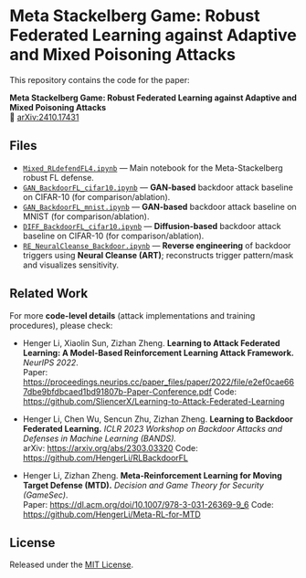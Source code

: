# Meta Stackelberg Game: Robust Federated Learning against Adaptive and Mixed Poisoning Attacks

This repository contains the code for the paper:

**Meta Stackelberg Game: Robust Federated Learning against Adaptive and Mixed Poisoning Attacks**  
📄 [arXiv:2410.17431](https://arxiv.org/abs/2410.17431)


## Files
- [`Mixed_RLdefendFL4.ipynb`](./Mixed_RLdefendFL4.ipynb) — Main notebook for the Meta-Stackelberg robust FL defense.
- [`GAN_BackdoorFL_cifar10.ipynb`](./GAN_BackdoorFL_cifar10.ipynb) — **GAN-based** backdoor attack baseline on CIFAR-10 (for comparison/ablation).
- [`GAN_BackdoorFL_mnist.ipynb`](./GAN_BackdoorFL_mnist.ipynb) — **GAN-based** backdoor attack baseline on MNIST (for comparison/ablation).
- [`DIFF_BackdoorFL_cifar10.ipynb`](./DIFF_BackdoorFL_cifar10.ipynb) — **Diffusion-based** backdoor attack baseline on CIFAR-10 (for comparison/ablation).
- [`RE_NeuralCleanse_Backdoor.ipynb`](./RE_NeuralCleanse_Backdoor.ipynb) — **Reverse engineering** of backdoor triggers using **Neural Cleanse (ART)**; reconstructs trigger pattern/mask and visualizes sensitivity.




## Related Work

For more **code-level details** (attack implementations and training procedures), please check:

- Henger Li, Xiaolin Sun, Zizhan Zheng. **Learning to Attack Federated Learning: A Model-Based Reinforcement Learning Attack Framework.** *NeurIPS 2022*.  
  Paper: https://proceedings.neurips.cc/paper_files/paper/2022/file/e2ef0cae667dbe9bfdbcaed1bd91807b-Paper-Conference.pdf
  Code: https://github.com/SliencerX/Learning-to-Attack-Federated-Learning  

- Henger Li, Chen Wu, Sencun Zhu, Zizhan Zheng. **Learning to Backdoor Federated Learning.** *ICLR 2023 Workshop on Backdoor Attacks and Defenses in Machine Learning (BANDS).*  
  arXiv: https://arxiv.org/abs/2303.03320
  Code: https://github.com/HengerLi/RLBackdoorFL

- Henger Li, Zizhan Zheng. **Meta-Reinforcement Learning for Moving Target Defense (MTD).** *Decision and Game Theory for Security (GameSec)*.  
  Paper: https://dl.acm.org/doi/10.1007/978-3-031-26369-9_6
  Code: https://github.com/HengerLi/Meta-RL-for-MTD  

## License
Released under the [MIT License](./LICENSE).
